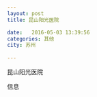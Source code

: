 ```yaml
--- 
layout: post 
title: 昆山阳光医院

date:   2016-05-03 13:39:56 
categories: 其他  
city: 苏州
  
--- 
```

   
昆山阳光医院

信息

